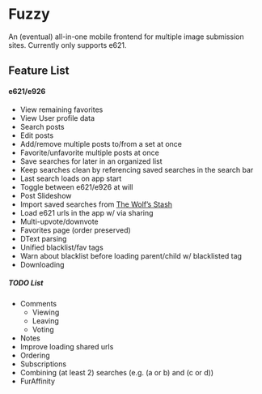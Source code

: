 # Fuzzy
An (eventual) all-in-one mobile frontend for multiple image submission sites. Currently only supports e621.

## Feature List
#### e621/e926
* View remaining favorites 
* View User profile data
* Search posts
* Edit posts
* Add/remove multiple posts to/from a set at once
* Favorite/unfavorite multiple posts at once
* Save searches for later in an organized list
* Keep searches clean by referencing saved searches in the search bar
* Last search loads on app start
* Toggle between e621/e926 at will
* Post Slideshow
* Import saved searches from [The Wolf’s Stash](https://zepiwolf.se/tws/)
* Load e621 urls in the app w/ via sharing
* Multi-upvote/downvote
* Favorites page (order preserved)
* DText parsing
* Unified blacklist/fav tags
* Warn about blacklist before loading parent/child w/ blacklisted tag
* Downloading
##### TODO List
* Comments
  * Viewing
  * Leaving
  * Voting
* Notes
* Improve loading shared urls
* Ordering
* Subscriptions
* Combining (at least 2) searches (e.g. (a or b) and (c or d))
* FurAffinity